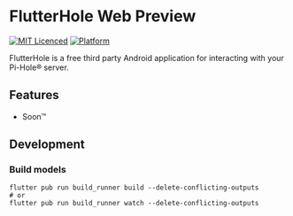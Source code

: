 # FlutterHole Web Preview

[![MIT Licenced](https://img.shields.io/badge/License-MIT-blue.svg)](https://opensource.org/licenses/MIT)
[![Platform](https://img.shields.io/badge/Platform-Flutter-yellow.svg)](https://flutter.io)

FlutterHole is a free third party Android application for interacting with your Pi-Hole® server.    
 
## Features

- Soon™

## Development ##

### Build models

```shell
flutter pub run build_runner build --delete-conflicting-outputs  
# or
flutter pub run build_runner watch --delete-conflicting-outputs
```
